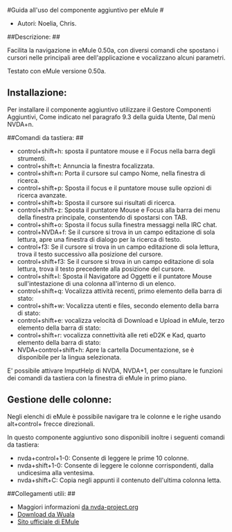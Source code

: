 #Guida all'uso del componente aggiuntivo per eMule #

*	Autori: Noelia, Chris.

##Descrizione: ##

Facilita la navigazione in eMule 0.50a, con diversi comandi che spostano i cursori nelle principali aree dell'applicazione e vocalizzano alcuni parametri.

Testato con eMule versione 0.50a.

## Installazione: ##

Per installare il componente aggiuntivo utilizzare il Gestore Componenti Aggiuntivi, Come indicato nel paragrafo  9.3 della guida Utente, Dal menù  NVDA+n.

##Comandi da tastiera: ##

*	control+shift+h: sposta il puntatore mouse e il Focus nella barra degli strumenti.
*	control+shift+t: Annuncia la finestra focalizzata.
*	control+shift+n: Porta il cursore sul campo Nome, nella finestra di ricerca.
*	control+shift+p: Sposta il focus e il puntatore mouse sulle opzioni di ricerca avanzate.
*	control+shift+b: Sposta il cursore sui risultati di ricerca.
*	control+shift+z: Sposta il puntatore Mouse e Focus alla barra dei menu della finestra principale, consentendo di spostarsi con TAB.
*	control+shift+o: Sposta il focus sulla finestra messaggi nella IRC chat.
*	control+NVDA+f: Se il cursore si trova in un campo editazione di sola lettura, apre una finestra di dialogo per la ricerca di testo.
*	control+f3: Se il cursore si trova in un campo editazione di sola lettura, trova il testo successivo alla posizione del cursore.
*	control+shift+f3: Se il cursore si trova in un campo editazione di sola lettura, trova il testo precedente alla posizione del cursore.
*	control+shift+l: Sposta il Navigatore ad Oggetti e il puntatore Mouse sull'intestazione di una colonna all'interno di un elenco.
*	control+shift+q: Vocalizza attività recenti, primo elemento della barra di stato:
*	control+shift+w: Vocalizza utenti e files, secondo elemento della barra di stato:
*	control+shift+e: vocalizza velocità di Download e Upload in eMule, terzo elemento della barra di stato:
*	control+shift+r: vocalizza connettività alle reti eD2K e Kad, quarto elemento della barra di stato:
*	NVDA+control+shift+h: Apre la cartella Documentazione, se è disponibile per la lingua selezionata.

E' possibile attivare ImputHelp di NVDA, NVDA+1, per consultare le funzioni dei comandi da tastiera con la finestra di eMule in primo piano.

## Gestione delle colonne: ##

Negli elenchi di eMule è possibile navigare tra le colonne e le righe usando alt+control+ frecce direzionali.

In questo componente aggiuntivo sono disponibili inoltre i seguenti comandi da tastiera:

*	nvda+control+1-0: Consente di leggere le prime 10 colonne. 
*	nvda+shift+1-0: Consente di leggere le colonne corrispondenti, dalla undicesima alla ventesima. 
*	nvda+shift+C: Copia negli appunti il contenuto dell'ultima colonna letta.

##Collegamenti utili: ##

*	Maggiori informazioni [da nvda-project.org](Http://community.nvda-project.org/ticket/1434)
*	[Download da  Wuala](http://www.wuala.com/programas%20para%20ciegos/Complementos%20para%20NVDA/add-ons/)
*	[Sito ufficiale di EMule](http://www.emule-project.net)
